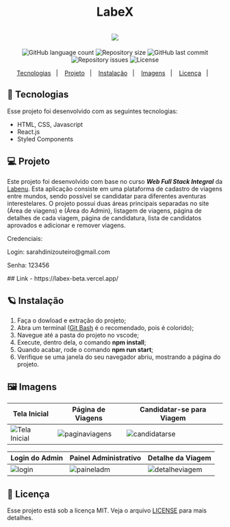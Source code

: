 <h1 align="center">
LabeX<br/><br/>


<img src="https://user-images.githubusercontent.com/104728985/184880785-1a909dda-0c2c-4517-84ee-be1deda33e33.png"/> 
</h1>

<p align="center">
  <img alt="GitHub language count" src="https://img.shields.io/github/languages/count/sarahouteiro/labex">

  <img alt="Repository size" src="https://img.shields.io/github/repo-size/sarahouteiro/labex">

  <img alt="GitHub last commit" src="https://img.shields.io/github/last-commit/sarahouteiro/labex">

  <img alt="Repository issues" src="https://img.shields.io/github/issues/sarahouteiro/labex">

  <img alt="License" src="https://img.shields.io/badge/license-MIT-brightgreen">
</p>

<p align="center">
  <a href="#Tecnologias">Tecnologias</a>&nbsp;&nbsp;&nbsp;|&nbsp;&nbsp;&nbsp;
   <a href="#Projeto">Projeto</a>&nbsp;&nbsp;&nbsp;|&nbsp;&nbsp;&nbsp;
  <a href="#Instalação">Instalação</a>&nbsp;&nbsp;&nbsp;|&nbsp;&nbsp;&nbsp;
  <a href="#Imagens">Imagens</a>&nbsp;&nbsp;&nbsp;|&nbsp;&nbsp;&nbsp;
  <a href="#Licença">Licença</a>&nbsp;&nbsp;&nbsp;|&nbsp;&nbsp;&nbsp;
</p>

<a id="Tecnologias"></a>
## 🚀 Tecnologias 

Esse projeto foi desenvolvido com as seguintes tecnologias:

- HTML, CSS, Javascript
- React.js
- Styled Components

<a id="Projeto"></a>
## 💻 Projeto
  Este projeto foi desenvolvido com base no curso  *__Web Full Stack Integral__* da [Labenu](https://www.labenu.com.br/). Esta aplicação consiste em uma plataforma de cadastro de viagens entre mundos, sendo possível se candidatar para diferentes aventuras interestelares. O projeto possui duas áreas principais separadas no site (Área de viagens) e (Área do Admin), listagem de viagens, página de detalhes de cada viagem, página de candidatura, lista de candidatos aprovados e adicionar e remover viagens.
  <p>Credenciais:</p>
  <p>Login: sarahdinizouteiro@gmail.com</p>
  <p>Senha: 123456</p>
## Link - https://labex-beta.vercel.app/
  
<a id="Instalação"></a>
## 🪐 Instalação

1. Faça o dowload e extração do projeto;
2. Abra um terminal ([Git Bash](https://git-scm.com/book/pt-pt/v2/Appendix-A%3A-Git-em-Outros-Ambientes-Git-in-Bash) é o recomendado, pois é colorido);
3. Navegue até a pasta do projeto no vscode;
4. Execute, dentro dela, o comando **npm install**;
5. Quando acabar, rode o comando **npm run start**;
6. Verifique se uma janela do seu navegador abriu, mostrando a página do projeto.

<a id="Imagens"></a>
## 🖼️ Imagens

| Tela Inicial  | Página de Viagens | Candidatar-se para Viagem | 
|---|---|---|
| ![Tela Inicial](https://user-images.githubusercontent.com/104728985/184884547-f0e17245-6653-447a-82ff-a675879cceda.png) | ![paginaviagens](https://user-images.githubusercontent.com/104728985/184884798-d719c1a1-c0e0-4bab-8eff-3250790da69b.jpg) | ![candidatarse](https://user-images.githubusercontent.com/104728985/184885023-2e8922f3-57a2-4b7a-9f05-cee8b9da7fc8.jpg) | 

| Login do Admin  | Painel Administrativo | Detalhe da Viagem | 
|---|---|---|
| ![login](https://user-images.githubusercontent.com/104728985/184885258-a4faca1b-144d-4c0f-a968-fa96d94a221a.jpg) | ![paineladm](https://user-images.githubusercontent.com/104728985/184885479-c7c38caf-b90b-4104-a417-e0f73a9ff2fb.jpg) | ![detalheviagem](https://user-images.githubusercontent.com/104728985/184885822-4ad035ef-c3f6-4c24-9ccd-81bcebc8eb33.jpg) | 

<a id="Licença"></a>
## 📝 Licença

Esse projeto está sob a licença MIT. Veja o arquivo [LICENSE](https://github.com/future4code/Freire-labe-ninja4/blob/master/LICENCE) para mais detalhes.
